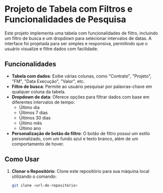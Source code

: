 # Projeto de Tabela com Filtros e Funcionalidades de Pesquisa

Este projeto implementa uma tabela com funcionalidades de filtro, incluindo um filtro de busca e um dropdown para selecionar intervalos de datas. A interface foi projetada para ser simples e responsiva, permitindo que o usuário visualize e filtre dados com facilidade.

## Funcionalidades

- **Tabela com dados**: Exibe várias colunas, como "Contrato", "Projeto", "FM", "Data Execução", "Valor", etc.
- **Filtro de busca**: Permite ao usuário pesquisar por palavras-chave em qualquer coluna da tabela.
- **Dropdown de data**: Oferece opções para filtrar dados com base em diferentes intervalos de tempo:
  - Último dia
  - Últimos 7 dias
  - Últimos 30 dias
  - Último mês
  - Último ano
- **Personalização de botão de filtro**: O botão de filtro possui um estilo personalizado, com um fundo azul e texto branco, além de um comportamento de hover.

## Como Usar

1. **Clonar o Repositório**:
   Clone este repositório para sua máquina local utilizando o comando:
   
   ```bash
   git clone <url-do-repositório>
